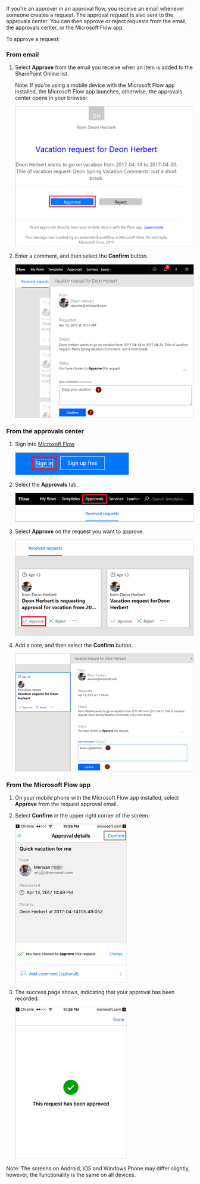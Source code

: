 If you're an approver in an approval flow, you receive an email whenever someone creates a request. The approval request is also sent to the approvals center. You can then approve or reject requests from the email, the approvals center, or the Microsoft Flow app.

To approve a request:

### From email
1. Select **Approve** from the email you receive when an item is added to the SharePoint Online list.
   
     Note: If you're using a mobile device with the Microsoft Flow app installed, the Microsoft Flow app launches, otherwise, the approvals center opens in your browser.
   
    ![request email](media/modern-approvals/email-approval-request.png)
2. Enter a comment, and then select the **Confirm** button.
   
    ![enter comment](media/modern-approvals/request-in-approval-center.png)

### From the approvals center
1. Sign into [Microsoft Flow](https://flow.microsoft.com).
   
    ![sign in](media/modern-approvals/sign-in.png)
2. Select the **Approvals** tab.
   
    ![create from blank](media/modern-approvals/approvals-tab.png)
3. Select **Approve** on the request you want to approve.
   
    ![create from blank](media/modern-approvals/approvals-cards.png)
4. Add a note, and then select the **Confirm** button.
   
    ![add note then confirm](media/modern-approvals/approval-selection-card.png)

### From the Microsoft Flow app
1. On your mobile phone with the Microsoft Flow app installed, select **Approve** from the request approval email.
2. Select **Confirm** in the upper right corner of the screen.
   
    ![select confirm](media/modern-approvals/mobile-approval.png)
3. The success page shows, indicating that your approval has been recorded.
   
    ![success page](media/modern-approvals/mobile-approval-confirmation.png)

Note: The screens on Android, iOS and Windows Phone may differ slightly, however, the functionality is the same on all devices.


